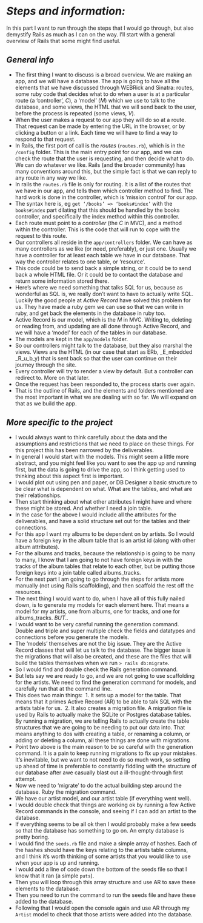 # *Steps and information:*

In this part I want to run through the steps that I would go through, but also demystify Rails as much as I can on the way. I’ll start with a general overview of Rails that some might find useful.

## *General info*
- The first thing I want to discuss is a broad overview. We are making an app, and we will have a database. The app is going to have all the elements that we have discussed through WEBRick and Sinatra: routes, some ruby code that decides what to do when a user is at a particular route (a ‘controller’, *C*), a ‘model’ (*M*) which we use to talk to the database, and some views, the HTML that we will send back to the user, before the process is repeated (some views, *V*). 
- When the user makes a request to our app they will do so at a route. That request can be made by entering the URL in the browser, or by clicking a button or a link. Each time we will have to find a way to respond to that request. 
- In Rails, the first port of call is the *routes* (`routes.rb`), which is in the `/config` folder. This is the main entry point for our app, and we can check the route that the user is requesting, and then decide what to do. We can do whatever we like. Rails (and the broader community) has many conventions around this, but the simple fact is that we can reply to any route in any way we like.
- In rails the `routes.rb` file is only for routing. It is a list of the routes that we have in our app, and tells them which controller method to find. The hard work is done in the controller, which is ‘mission control’ for our app. 
- The syntax here is, eg `get ‘/books’ => ‘books#index’` with the `books#index` part dilating that this should be handled by the books controller, and specifically the index method within this controller. 
- Each route must point to a *controller* (the _C_ in MVC), and a method within the controller. This is the code that will run to cope with the request to this route. 
- Our controllers all reside in the `app/controllers` folder. We can have as many controllers as we like (or need, preferably), or just one. Usually we have a controller for at least each table we have in our database. That way the controller relates to one table, or ‘resource’. 
- This code could be to send back a simple string, or it could be to send back a whole HTML file. Or it could be to contact the database and return some information stored there.
- Here’s where we need something that talks SQL for us, because as wonderful as SQL is, we really don’t want to have to actually write SQL. Luckily the good people at _Active Record_ have solved this problem for us. They have made a ruby gem we can use so that we can write in ruby, and get back the elements in the database in ruby too. 
- Active Record is our model, which is the _M_ in MVC. Writing to, deleting or reading from, and updating are all done through Active Record, and we will have a ‘model’ for each of the tables in our database.
- The models are kept in the `app/models` folder.
- So our controllers might talk to the database, but they also marshal the views. Views are the HTML (in our case that start as ERb, _E_mbedded _R_u_b_y) that is sent back so that the user can continue on their journey through the site. 
- Every controller will try to render a view by default. But a controller can redirect to. More on that later. 
- Once the request has been responded to, the process starts over again.
- That is the outline of Rails, and the elements and folders mentioned are the most important in what we are dealing with so far. We will expand on that as we build the app.

## *More specific to the project*
- I would always want to think carefully about the data and the assumptions and restrictions that we need to place on these things. For this project this has been narrowed by the deliverables. 
- In general I would start with the models. This might seem a little more abstract, and you might feel like you want to see the app up and running first, but the data is going to drive the app, so I think getting used to thinking about this aspect first is important. 
- I would plot out using pen and paper, or DB Designer a basic structure to be clear what is dependent on what. What are the tables, and what are their relationships. 
- Then start thinking about what other attributes I might have and where these might be stored. And whether I need a join table.
- In the case for the above I would include all the attributes for the deliverables, and have a solid structure set out for the tables and their connections. 
- For this app I want my albums to be dependent on by artists. So I would have a foreign key in the album table that is an artist id (along with other album attributes). 
- For the albums and tracks, because the relationship is going to be many to many, I know that I am going to not have foreign keys in with the tracks of the album tables that relate to each other, but be putting those foreign keys into a join table called albums_tracks. 
- For the next part I am going to go through the steps for artists more manually (not using Rails scaffolding), and then scaffold the rest off the resources.
- The next thing I would want to do, when I have all of this fully nailed down, is to generate my models for each element here. That means a model for my artists, one from albums, one for tracks, and one for albums_tracks. *BUT*..
- I would want to be very careful running the generation command. Double and triple and super multiple check the fields and datatypes and connections before you generate the models. 
- The ‘models’ themselves are not the big issue. They are the Active Record classes that will let us talk to the database. The bigger issue is the migrations that will also be created, and these are the files that will build the tables themselves when we run `> rails db:migrate`. 
- So I would find and double check the Rails generation command. 
- But lets say we are ready to go, and we are not going to use scaffolding for the artists. We need to find the generation command for models, and carefully run that at the command line. 
- This does two main things:  1. It sets up a model for the table. That means that it primes Active Record (AR) to be able to talk SQL with the artists table for us.  2. It also creates a migration file. A migration file is used by Rails to actually make the SQLite or Postgres database tables. By running a migration, we are telling Rails to actually create the table structures that we are going to be needing to put our data into. That means anything to dos with creating a table, or renaming a column, or adding or deleting a column, all these things are done with migrations. 
- Point two above is the main reason to be so careful with the generation command. It is a pain to keep running migrations to fix up your mistakes. It’s inevitable, but we want to not need to do so much work, so setting up ahead of time is preferable to constantly fiddling with the structure of our database after awe casually blast out a ill-thought-through first attempt.
- Now we need to ‘migrate’ to do the actual building step around the database. Ruby the migration command.
- We have our artist model, and our artist table (if everything went well).
- I would double check that things are working ok by running a few Active Record commands in the console, and seeing if I can add an artist to the database. 
- If everything seems to be all ok then I would probably make a few seeds so that the database has something to go on. An empty database is pretty boring. 
- I would find the `seeds.rb` file and make a simple array of hashes. Each of the hashes should have the keys relating to the artists table columns, and I think it’s worth thinking of some artists that you would like to use when your app is up and running. 
- I would add a line of code down the bottom of the seeds file so that I know that it ran (a simple `puts`).
- Then you will loop through this array structure and use AR to save these elements to the database. 
- Then you need to run the command to run the seeds file and have these added to the database. 
- Following that I would open the console again and use AR through my `Artist` model to check that those artists were added into the database. 